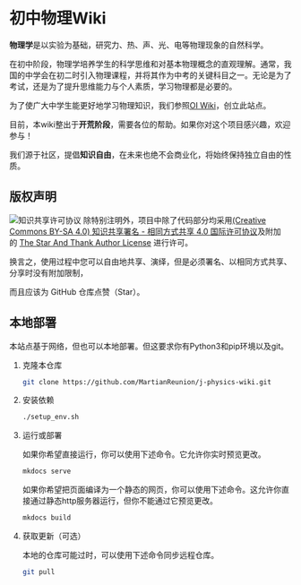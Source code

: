 # 初中物理Wiki

**物理学**是以实验为基础，研究力、热、声、光、电等物理现象的自然科学。

在初中阶段，物理学培养学生的科学思维和对基本物理概念的直观理解。通常，我国的中学会在初二时引入物理课程，并将其作为中考的关键科目之一。无论是为了考试，还是为了提升思维能力与个人素质，学习物理都是必要的。

为了使广大中学生能更好地学习物理知识，我们参照[OI Wiki](https://oi-wiki.org/)，创立此站点。

目前，本wiki整出于**开荒阶段**，需要各位的帮助。如果你对这个项目感兴趣，欢迎参与！

我们源于社区，提倡**知识自由**，在未来也绝不会商业化，将始终保持独立自由的性质。

## 版权声明

![知识共享许可协议](https://i.creativecommons.org/l/by-sa/4.0/88x31.png)
除特别注明外，项目中除了代码部分均采用[(Creative Commons BY-SA 4.0) 知识共享署名 - 相同方式共享 4.0 国际许可协议](https://creativecommons.org/licenses/by-sa/4.0/deed.zh)及附加的 [The Star And Thank Author License](https://github.com/zTrix/sata-license) 进行许可。

换言之，使用过程中您可以自由地共享、演绎，但是必须署名、以相同方式共享、分享时没有附加限制，

而且应该为 GitHub 仓库点赞（Star）。

## 本地部署

本站点基于网络，但也可以本地部署。但这要求你有Python3和pip环境以及git。

1. 克隆本仓库

    ``` bash
    git clone https://github.com/MartianReunion/j-physics-wiki.git
    ```

2. 安装依赖

    ``` bash
    ./setup_env.sh
    ```

3. 运行或部署

    如果你希望直接运行，你可以使用下述命令。它允许你实时预览更改。

    ``` bash
    mkdocs serve
    ```

    如果你希望把页面编译为一个静态的网页，你可以使用下述命令。这允许你直接通过静态http服务器运行，但你不能通过它预览更改。

    ``` bash
    mkdocs build
    ```

4. 获取更新（可选）

    本地的仓库可能过时，可以使用下述命令同步远程仓库。

    ``` bash
    git pull
    ```
